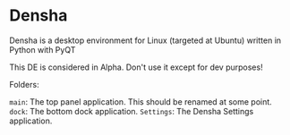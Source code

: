 # Densha
Densha is a desktop environment for Linux (targeted at Ubuntu) written in Python with PyQT

This DE is considered in Alpha. Don't use it except for dev purposes!

Folders:

`main`: The top panel application. This should be renamed at some point.
`dock`: The bottom dock application.
`Settings`: The Densha Settings application.
